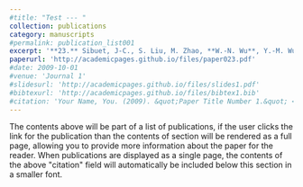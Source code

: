 ```yaml
---
#title: "Test --- "
collection: publications
category: manuscripts
#permalink: publication_list001
excerpt: '**23.** Sibuet, J-C., S. Liu, M. Zhao, **W.-N. Wu**, Y.-M. Wu, J. Cheng and J. Wu (2024), A revolution in understanding SE Asia geodynamics since 20.5 – 18 Ma, ***Tectonophysics***, 884, 230397, doi:10.1016/j.tecto.2024.230397.'
paperurl: 'http://academicpages.github.io/files/paper023.pdf'
#date: 2009-10-01
#venue: 'Journal 1'
#slidesurl: 'http://academicpages.github.io/files/slides1.pdf'
#bibtexurl: 'http://academicpages.github.io/files/bibtex1.bib'
#citation: 'Your Name, You. (2009). &quot;Paper Title Number 1.&quot; <i>Journal 1</i>. 1(1).'
---
```

The contents above will be part of a list of publications, if the user clicks the link for the publication than the contents of section will be rendered as a full page, allowing you to provide more information about the paper for the reader. When publications are displayed as a single page, the contents of the above "citation" field will automatically be included below this section in a smaller font.
